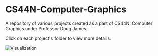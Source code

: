 # CS44N-Computer-Graphics
A repository of various projects created as a part of CS44N: Computer Graphics under Professor Doug James.  

Click on each project's folder to view more details.

![Visualization](CS44N-Computer-Graphics/Trippy-Jack-O-Lantern/Trippy-Jack-O-Lantern-Vid.gif)
